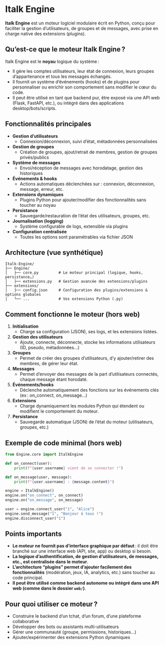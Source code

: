 # Italk Engine

**Italk Engine** est un moteur logiciel modulaire écrit en Python, conçu pour faciliter la gestion d’utilisateurs, de groupes et de messages, avec prise en charge native des extensions (plugins).

## Qu’est-ce que le moteur Italk Engine ?

Italk Engine est le **noyau** logique du système :  
- Il gère les comptes utilisateurs, leur état de connexion, leurs groupes d’appartenance et tous les messages échangés.
- Il fournit un système d’événements (hooks) et de plugins pour personnaliser ou enrichir son comportement sans modifier le cœur du code.
- Il peut être utilisé en tant que backend pur, être exposé via une API web (Flask, FastAPI, etc.), ou intégré dans des applications desktop/bots/scripts.

## Fonctionnalités principales

- **Gestion d’utilisateurs**
  - Connexion/déconnexion, suivi d’état, métadonnées personnalisées
- **Gestion de groupes**
  - Création de groupes, ajout/retrait de membres, gestion de groupes privés/publics
- **Système de messages**
  - Envoi/réception de messages avec horodatage, gestion des historiques
- **Événements & hooks**
  - Actions automatiques déclenchées sur : connexion, déconnexion, message, erreur, etc.
- **Extensions dynamiques**
  - Plugins Python pour ajouter/modifier des fonctionnalités sans toucher au noyau
- **Persistance**
  - Sauvegarde/restauration de l’état des utilisateurs, groupes, etc.
- **Journalisation (logging)**
  - Système configurable de logs, extensible via plugins
- **Configuration centralisée**
  - Toutes les options sont paramétrables via fichier JSON

## Architecture (vue synthétique)

```
Italk-Engine/
├── Engine/
│   ├── core.py         # Le moteur principal (logique, hooks, persistance…)
│   ├── extensions.py   # Gestion avancée des extensions/plugins
├── extensions/
│   ├── config.json     # Configuration des plugins/extensions & options globales
│   └── ...             # Vos extensions Python (.py)
```

## Comment fonctionne le moteur (hors web)

1. **Initialisation**
   - Charge sa configuration (JSON), ses logs, et les extensions listées.
2. **Gestion des utilisateurs**
   - Ajoute, connecte, déconnecte, stocke les informations utilisateurs (ID, pseudo, métadonnées…)
3. **Groupes**
   - Permet de créer des groupes d’utilisateurs, d’y ajouter/retirer des membres, de gérer leur état.
4. **Messages**
   - Permet d’envoyer des messages de la part d’utilisateurs connectés, chaque message étant horodaté.
5. **Événements/hooks**
   - Déclenche automatiquement des fonctions sur les événements clés (ex : on_connect, on_message…)
6. **Extensions**
   - Charge dynamiquement les modules Python qui étendent ou modifient le comportement du moteur.
7. **Persistance**
   - Sauvegarde automatique (JSON) de l’état du moteur (utilisateurs, groupes, etc.)

## Exemple de code minimal (hors web)

```python
from Engine.core import ItalkEngine

def on_connect(user):
    print(f"{user.username} vient de se connecter !")

def on_message(user, message):
    print(f"{user.username} : {message.content}")

engine = ItalkEngine()
engine.on("on_connect", on_connect)
engine.on("on_message", on_message)

user = engine.connect_user("1", "Alice")
engine.send_message("1", "Bonjour à tous !")
engine.disconnect_user("1")
```

## Points importants

- **Le moteur ne fournit pas d’interface graphique par défaut** : il doit être branché sur une interface web (API, site, app) ou desktop si besoin.
- **La logique d’authentification, de gestion d’utilisateurs, de messages, etc., est centralisée dans le moteur**.
- **L’architecture “plugins” permet d’ajouter facilement des fonctionnalités** (modération, jeux, IA, analytics, etc.) sans toucher au code principal.
- **Il peut être utilisé comme backend autonome ou intégré dans une API web (comme dans le dossier `web/`)**.

## Pour quoi utiliser ce moteur ?

- Construire le backend d’un tchat, d’un forum, d’une plateforme collaborative
- Développer des bots ou assistants multi-utilisateurs
- Gérer une communauté (groupe, permissions, historiques…)
- Ajouter/expérimenter des extensions Python dynamiques
